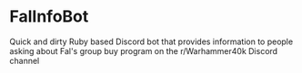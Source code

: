 # FalInfoBot
Quick and dirty Ruby based Discord bot that provides information to people asking about Fal's group buy program on the r/Warhammer40k Discord channel
